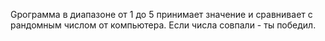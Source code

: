 Gрограмма в диапазоне от 1 до 5 принимает значение и сравнивает с рандомным числом от компьютера. Если числа совпали - ты победил.
